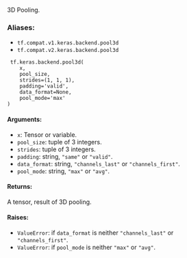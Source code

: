 
3D Pooling.
### Aliases:
- `tf.compat.v1.keras.backend.pool3d`
- `tf.compat.v2.keras.backend.pool3d`

```
 tf.keras.backend.pool3d(
    x,
    pool_size,
    strides=(1, 1, 1),
    padding='valid',
    data_format=None,
    pool_mode='max'
)
```
#### Arguments:
- `x`: Tensor or variable.
- `pool_size`: tuple of 3 integers.
- `strides`: tuple of 3 integers.
- `padding`: string, `"same"` or `"valid"`.
- `data_format`: string, `"channels_last"` or `"channels_first"`.
- `pool_mode`: string, `"max"` or `"avg"`.
#### Returns:

A tensor, result of 3D pooling.
#### Raises:
- `ValueError`: if `data_format` is neither `"channels_last"` or `"channels_first"`.
- `ValueError`: if `pool_mode` is neither `"max"` or `"avg"`.
